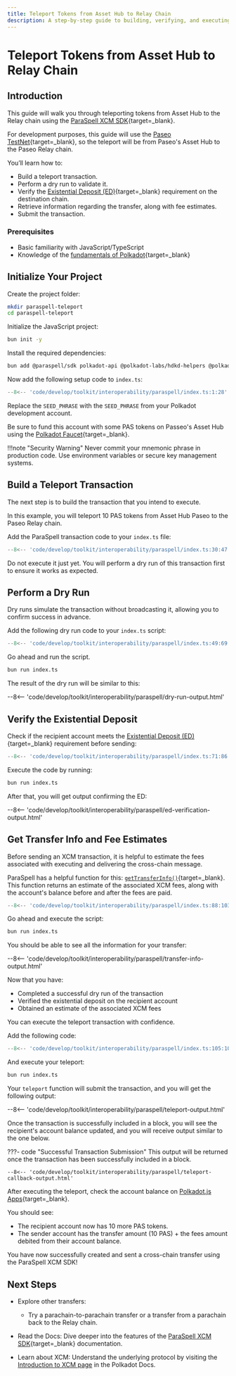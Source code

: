```yaml
---
title: Teleport Tokens from Asset Hub to Relay Chain
description: A step-by-step guide to building, verifying, and executing a teleport from Asset Hub to Relay chain using the ParaSpell XCM SDK.
---
```


# Teleport Tokens from Asset Hub to Relay Chain

## Introduction

This guide will walk you through teleporting tokens from Asset Hub to the Relay chain using the [ParaSpell XCM SDK](https://paraspell.github.io/docs/){target=\_blank}.

For development purposes, this guide will use the [Paseo TestNet](/develop/networks/#paseo){target=\_blank}, so the teleport will be from Paseo's Asset Hub to the Paseo Relay chain.

You’ll learn how to:

- Build a teleport transaction.
- Perform a dry run to validate it.
- Verify the [Existential Deposit (ED)](/polkadot-protocol/glossary/#existential-deposit){target=\_blank} requirement on the destination chain.
- Retrieve information regarding the transfer, along with fee estimates.
- Submit the transaction.

### Prerequisites

- Basic familiarity with JavaScript/TypeScript
- Knowledge of the [fundamentals of Polkadot](/polkadot-protocol/parachain-basics/){target=\_blank}

## Initialize Your Project

Create the project folder:

```bash
mkdir paraspell-teleport
cd paraspell-teleport
```

Initialize the JavaScript project:

```bash
bun init -y
```

Install the required dependencies:

```bash
bun add @paraspell/sdk polkadot-api @polkadot-labs/hdkd-helpers @polkadot-labs/hdkd
```

Now add the following setup code to `index.ts`:

```ts title="index.ts"
--8<-- 'code/develop/toolkit/interoperability/paraspell/index.ts:1:28'
```

Replace the `SEED_PHRASE` with the `SEED_PHRASE` from your Polkadot development account.

Be sure to fund this account with some PAS tokens on Passeo's Asset Hub using the [Polkadot Faucet](https://faucet.polkadot.io/?parachain=1000){target=\_blank}.

!!!note "Security Warning"
    Never commit your mnemonic phrase in production code. Use environment variables or secure key management systems.

## Build a Teleport Transaction

The next step is to build the transaction that you intend to execute.

In this example, you will teleport 10 PAS tokens from Asset Hub Paseo to the Paseo Relay chain.

Add the ParaSpell transaction code to your `index.ts` file:

```ts title="index.ts"
--8<-- 'code/develop/toolkit/interoperability/paraspell/index.ts:30:47'
```

Do not execute it just yet. You will perform a dry run of this transaction first to ensure it works as expected.

## Perform a Dry Run

Dry runs simulate the transaction without broadcasting it, allowing you to confirm success in advance.

Add the following dry run code to your `index.ts` script:

```ts title="index.ts"
--8<-- 'code/develop/toolkit/interoperability/paraspell/index.ts:49:69'
```
Go ahead and run the script.

```bash
bun run index.ts
```

The result of the dry run will be similar to this:

--8<-- 'code/develop/toolkit/interoperability/paraspell/dry-run-output.html'

## Verify the Existential Deposit

Check if the recipient account meets the [Existential Deposit (ED)](/polkadot-protocol/glossary/#existential-deposit){target=\_blank} requirement before sending:

```ts title="index.ts"
--8<-- 'code/develop/toolkit/interoperability/paraspell/index.ts:71:86'
```
Execute the code by running:

```bash
bun run index.ts
```

After that, you will get output confirming the ED:

--8<-- 'code/develop/toolkit/interoperability/paraspell/ed-verification-output.html'

## Get Transfer Info and Fee Estimates

Before sending an XCM transaction, it is helpful to estimate the fees associated with executing and delivering the cross-chain message.

ParaSpell has a helpful function for this: [`getTransferInfo()`](https://paraspell.github.io/docs/sdk/xcmUtils.html#xcm-transfer-info){target=\_blank}. This function returns an estimate of the associated XCM fees, along with the account's balance before and after the fees are paid.

```ts title="index.ts"
--8<-- 'code/develop/toolkit/interoperability/paraspell/index.ts:88:103'
```

Go ahead and execute the script:

```bash
bun run index.ts
```

You should be able to see all the information for your transfer:

--8<-- 'code/develop/toolkit/interoperability/paraspell/transfer-info-output.html'

Now that you have:

- Completed a successful dry run of the transaction
- Verified the existential deposit on the recipient account
- Obtained an estimate of the associated XCM fees

You can execute the teleport transaction with confidence.

Add the following code:

```typescript title="index.ts"
--8<-- 'code/develop/toolkit/interoperability/paraspell/index.ts:105:105'
```

And execute your teleport:

```bash
bun run index.ts
```

Your `teleport` function will submit the transaction, and you will get the following output:

--8<-- 'code/develop/toolkit/interoperability/paraspell/teleport-output.html'

Once the transaction is successfully included in a block, you will see the recipient's account balance updated, and you will receive output similar to the one below.

???- code "Successful Transaction Submission"
    This output will be returned once the transaction has been successfully included in a block.

    --8<-- 'code/develop/toolkit/interoperability/paraspell/teleport-callback-output.html'

After executing the teleport, check the account balance on [Polkadot.js Apps](https://polkadot.js.org/apps/?rpc=wss%3A%2F%2Fsys.turboflakes.io%2Fasset-hub-paseo#/accounts){target=\_blank}. 

You should see:

- The recipient account now has 10 more PAS tokens.
- The sender account has the transfer amount (10 PAS) + the fees amount debited from their account balance.

You have now successfully created and sent a cross-chain transfer using the ParaSpell XCM SDK!

## Next Steps

- Explore other transfers: 
    - Try a parachain-to-parachain transfer or a transfer from a parachain back to the Relay chain.

- Read the Docs: Dive deeper into the features of the [ParaSpell XCM SDK](https://paraspell.github.io/docs/sdk/getting-started.html){target=\_blank} documentation.

- Learn about XCM: Understand the underlying protocol by visiting the [Introduction to XCM page](/develop/interoperability/intro-to-xcm/) in the Polkadot Docs.